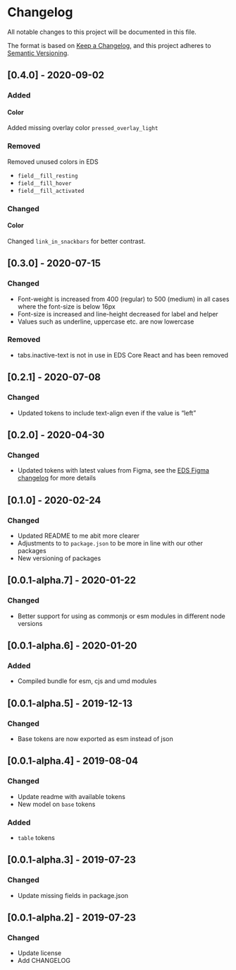 # Changelog

All notable changes to this project will be documented in this file.

The format is based on [Keep a Changelog](https://keepachangelog.com/en/1.0.0/),
and this project adheres to [Semantic Versioning](https://semver.org/spec/v2.0.0.html).

## [0.4.0] - 2020-09-02

### Added

#### Color

Added missing overlay color `pressed_overlay_light`

### Removed

Removed unused colors in EDS

- `field__fill_resting`
- `field__fill_hover`
- `field__fill_activated`

### Changed

#### Color

Changed `link_in_snackbars` for better contrast.

## [0.3.0] - 2020-07-15

### Changed

- Font-weight is increased from 400 (regular) to 500 (medium) in all cases where the font-size is below 16px
- Font-size is increased and line-height decreased for label and helper
- Values such as underline, uppercase etc. are now lowercase

### Removed

- tabs.inactive-text is not in use in EDS Core React and has been removed

## [0.2.1] - 2020-07-08

### Changed

- Updated tokens to include text-align even if the value is “left”

## [0.2.0] - 2020-04-30

### Changed

- Updated tokens with latest values from Figma, see the [EDS Figma changelog](https://eds.equinor.com/updates/release-information/changelog/) for more details

## [0.1.0] - 2020-02-24

### Changed

- Updated README to me abit more clearer
- Adjustments to to `package.json` to be more in line with our other packages
- New versioning of packages

## [0.0.1-alpha.7] - 2020-01-22

### Changed

- Better support for using as commonjs or esm modules in different node versions

## [0.0.1-alpha.6] - 2020-01-20

### Added

- Compiled bundle for esm, cjs and umd modules

## [0.0.1-alpha.5] - 2019-12-13

### Changed

- Base tokens are now exported as esm instead of json

## [0.0.1-alpha.4] - 2019-08-04

### Changed

- Update readme with available tokens
- New model on `base` tokens

### Added

- `table` tokens

## [0.0.1-alpha.3] - 2019-07-23

### Changed

- Update missing fields in package.json

## [0.0.1-alpha.2] - 2019-07-23

### Changed

- Update license
- Add CHANGELOG
